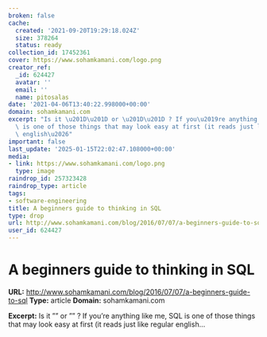 ```yaml
---
broken: false
cache:
  created: '2021-09-20T19:29:18.024Z'
  size: 378264
  status: ready
collection_id: 17452361
cover: https://www.sohamkamani.com/logo.png
creator_ref:
  _id: 624427
  avatar: ''
  email: ''
  name: pitosalas
date: '2021-04-06T13:40:22.998000+00:00'
domain: sohamkamani.com
excerpt: "Is it \u201D\u201D or \u201D\u201D ? If you\u2019re anything like me, SQL\
  \ is one of those things that may look easy at first (it reads just like regular\
  \ english\u2026"
important: false
last_update: '2025-01-15T22:02:47.108000+00:00'
media:
- link: https://www.sohamkamani.com/logo.png
  type: image
raindrop_id: 257323428
raindrop_type: article
tags:
- software-engineering
title: A beginners guide to thinking in SQL
type: drop
url: http://www.sohamkamani.com/blog/2016/07/07/a-beginners-guide-to-sql
user_id: 624427
---
```


# A beginners guide to thinking in SQL

**URL:** http://www.sohamkamani.com/blog/2016/07/07/a-beginners-guide-to-sql
**Type:** article
**Domain:** sohamkamani.com

**Excerpt:** Is it ”” or ”” ? If you’re anything like me, SQL is one of those things that may look easy at first (it reads just like regular english…
